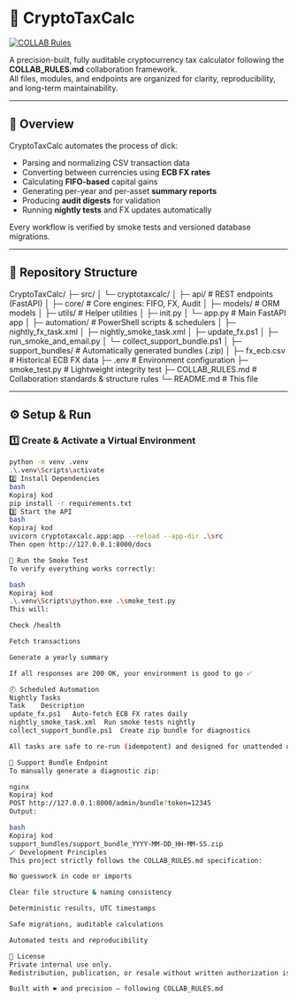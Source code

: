 # 🧮 CryptoTaxCalc

[![COLLAB Rules](https://img.shields.io/badge/Collab_Rules-Active-brightgreen)](./COLLAB_RULES.md)

A precision-built, fully auditable cryptocurrency tax calculator following the **COLLAB_RULES.md** collaboration framework.  
All files, modules, and endpoints are organized for clarity, reproducibility, and long-term maintainability.

---

## 🚀 Overview

CryptoTaxCalc automates the process of dick:
- Parsing and normalizing CSV transaction data  
- Converting between currencies using **ECB FX rates**  
- Calculating **FIFO-based** capital gains  
- Generating per-year and per-asset **summary reports**  
- Producing **audit digests** for validation  
- Running **nightly tests** and FX updates automatically  

Every workflow is verified by smoke tests and versioned database migrations.

---

## 🧩 Repository Structure

CryptoTaxCalc/
├─ src/
│ └─ cryptotaxcalc/
│ ├─ api/ # REST endpoints (FastAPI)
│ ├─ core/ # Core engines: FIFO, FX, Audit
│ ├─ models/ # ORM models
│ ├─ utils/ # Helper utilities
│ ├─ init.py
│ └─ app.py # Main FastAPI app
│
├─ automation/ # PowerShell scripts & schedulers
│ ├─ nightly_fx_task.xml
│ ├─ nightly_smoke_task.xml
│ ├─ update_fx.ps1
│ ├─ run_smoke_and_email.py
│ └─ collect_support_bundle.ps1
│
├─ support_bundles/ # Automatically generated bundles (.zip)
│
├─ fx_ecb.csv # Historical ECB FX data
├─ .env # Environment configuration
├─ smoke_test.py # Lightweight integrity test
├─ COLLAB_RULES.md # Collaboration standards & structure rules
└─ README.md # This file

---

## ⚙️ Setup & Run

### 1️⃣ Create & Activate a Virtual Environment
```bash
python -m venv .venv
.\.venv\Scripts\activate
2️⃣ Install Dependencies
bash
Kopiraj kod
pip install -r requirements.txt
3️⃣ Start the API
bash
Kopiraj kod
uvicorn cryptotaxcalc.app:app --reload --app-dir .\src
Then open http://127.0.0.1:8000/docs

🧪 Run the Smoke Test
To verify everything works correctly:

bash
Kopiraj kod
.\.venv\Scripts\python.exe .\smoke_test.py
This will:

Check /health

Fetch transactions

Generate a yearly summary

If all responses are 200 OK, your environment is good to go ✅

🕗 Scheduled Automation
Nightly Tasks
Task	Description
update_fx.ps1	Auto-fetch ECB FX rates daily
nightly_smoke_task.xml	Run smoke tests nightly
collect_support_bundle.ps1	Create zip bundle for diagnostics

All tasks are safe to re-run (idempotent) and designed for unattended operation.

🧰 Support Bundle Endpoint
To manually generate a diagnostic zip:

nginx
Kopiraj kod
POST http://127.0.0.1:8000/admin/bundle?token=12345
Output:

bash
Kopiraj kod
support_bundles/support_bundle_YYYY-MM-DD_HH-MM-SS.zip
🪄 Development Principles
This project strictly follows the COLLAB_RULES.md specification:

No guesswork in code or imports

Clear file structure & naming consistency

Deterministic results, UTC timestamps

Safe migrations, auditable calculations

Automated tests and reproducibility

🪪 License
Private internal use only.
Redistribution, publication, or resale without written authorization is prohibited.

Built with ❤️ and precision — following COLLAB_RULES.md